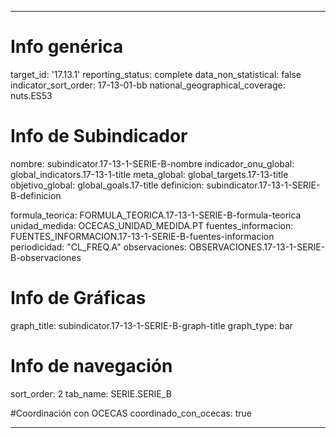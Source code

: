 ---

# Info genérica
target_id: '17.13.1'
reporting_status: complete
data_non_statistical: false
indicator_sort_order: 17-13-01-bb
national_geographical_coverage: nuts.ES53

# Info de Subindicador
nombre: subindicator.17-13-1-SERIE-B-nombre
indicador_onu_global: global_indicators.17-13-1-title
meta_global: global_targets.17-13-title
objetivo_global: global_goals.17-title
definicion: subindicator.17-13-1-SERIE-B-definicion

formula_teorica: FORMULA_TEORICA.17-13-1-SERIE-B-formula-teorica
unidad_medida: OCECAS_UNIDAD_MEDIDA.PT
fuentes_informacion: FUENTES_INFORMACION.17-13-1-SERIE-B-fuentes-informacion
periodicidad: "CL_FREQ.A"
observaciones: OBSERVACIONES.17-13-1-SERIE-B-observaciones


# Info de Gráficas
graph_title: subindicator.17-13-1-SERIE-B-graph-title
graph_type: bar

# Info de navegación
sort_order: 2
tab_name: SERIE.SERIE_B

#Coordinación con OCECAS
coordinado_con_ocecas: true

---